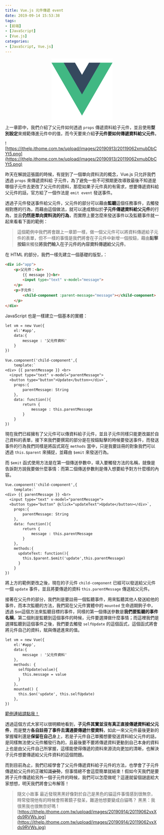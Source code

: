 ```yaml
---
title: Vue.js 元件傳遞 event
date: 2019-09-14 15:53:38
tags:
- [前端]
- [JavaScript]
- [Vue.js]
categories: 
- [JavaScript, Vue.js]
---
```


<div style="display:flex;justify-content:center;">
  <img style="object-fit:cover;" src='/images/vue-logo.png' width='200px' height='200px' />
</div>

上一章節中，我們介紹了父元件如何透過 `props` 傳遞資料給子元件，並且使用**型別設定**來規範傳進元件中的值，而今天要來介紹**子元件要如何傳遞資料給父元件**。

![https://ithelp.ithome.com.tw/upload/images/20190913/20119062xmubDbCYt5.png](https://ithelp.ithome.com.tw/upload/images/20190913/20119062xmubDbCYt5.png)

昨天在解說這張圖的時候，有提到了一個單向資料流的概念，Vue.js 只允許我們透過 `props` 來傳遞資料給 子元件，為了避免一些不可預期更改導致最後不知道是哪個子元件去更改了父元件的資料，那麼如果子元件真的有需求，想要傳遞資料給父元件的話，官方給了一個作法是 `emit event` 發送事件。

透過子元件發送事件給父元件，父元件的部分可以藉由**監聽**這個任務事件，去觸發相對應的行為，而藉由這個做法，就可以達成類似於**子元件傳遞資料給父元件**的行為，並且**仍然是單向資料流的行為**，而實際上要怎麼來發送事件以及監聽事件就一起來看看下面的範例：

> 這個範例中我們將會跟上一章節一樣，做一個父元件可以將資料傳遞給子元件的表單，但不一樣的事情是我們將會在子元件中新增一個按鈕，藉由**點擊按鈕**來觸發**將我們輸入在子元件的內容資料傳遞給父元件**。

<!--more-->

在 HTML 的部分，我們一樣先建立一個基礎的版型，：

```html
<div id="app">
    <p>父元件：<br>
        {{ message }}<br>
        <input type="text" v-model="message">
    </p>
    <p>子元件：
        <child-component :parent-message="message"></child-component>
    </p>
</div>
```

JavaScript 也是一樣建立一個基本的實體：

```
let vm = new Vue({
    el:'#app',
    data:{
        message : '父元件資料'
    }
})

Vue.component('child-component',{
    template:`
<div> {{ parentMessage }} <br>
  <input type="text" v-model="parentMessage">
  <button type="button">Update</button></div>`,
    props:{
        parentMessage: String
    },
    data: function(){
        return {
            message : this.parentMessage
        }
    }
})
```

現在我們已經擁有了父元件可以傳資料給子元件，並且子元件同樣只能更改屬於自己資料的表單，接下來我們要撰寫的部分是在按鈕點擊的時候要發送事件，而發送事件的行為我們同樣是將函式寫在 `methods` 當中，只是我要註冊的對象我們可以透過 `this.$parent` 來捕捉，並藉由 `$emit` 來發送行為。

而 `$emit` 函式使用方法是在第一個傳送參數中，填入要觸發方法的名稱，就像是告訴對方說我要做什麼事情：而第二個傳送參數則是傳入想要給予對方什麼樣的內容。
```
Vue.component('child-component',{
    template:`
<div> {{ parentMessage }} <br>
  <input type="text" v-model="parentMessage">
  <button type="button" @click="updateText">Update</button></div>`,
    props:{
        parentMessage: String
    },
    data: function(){
        return {
            message : this.parentMessage
        }
    },
    methods:{
      updateText: function(){
        this.$parent.$emit('update',this.parentMessage)
      }
    }
})
```

將上方的範例更改之後，現在的子元件 `child-component` 已經可以發送給父元件一個 `update` 事件，並且將要傳遞的資料 `this.parentMessage` 傳送給父元件。

接著在父元件的部分，我們則是要註冊一個監聽事件，用來監聽其他人發送給他的事件，而本次監聽的方法，我們寫在父元件實體中的 `mounted` 生命週期鉤子中，透過 `$on`這個方法來監聽目標的事件，同樣的第一個傳送參數是**我們要監聽的事件名稱**，第二個則是監聽到這個事件的時候，元件要選擇做什麼事情；而這裡我們是選擇監聽到這個事件之後，我們要去觸發 `selfUpdate` 的這個函式，這個函式將會將元件自己的資料，賦與傳遞進來的值。

```
let vm = new Vue({
    el:'#app',
    data:{
        message : '父元件資料'
    },
    methods: {
      selfUpdate(value){
        this.message = value
      }
    },
    mounted() {
      this.$on('update', this.selfUpdate)
    },
})
```

[範例連結請點我！](https://codepen.io/ShawnLin0201/pen/MWgBWpe)

透過這個方式大家可以很明顯地看到，**子元件其實並沒有真正直接傳遞資料給父元件**，而是雙方**各自註冊了事件去溝通要傳遞什麼資料**，如此一來父元件最後更新的掌握權利還是**保留在自己**身上，若是子元件自己單獨想要發送資料給父元件的話，是同樣無法使父元件觸發行為的，且最後要不要將傳遞資料更動到自己本身的資料上也是由父元件自己所掌握，這樣能使得傳遞的資料來源流向更加的清晰，也解決子元件想要傳遞給父元件資料的這個問題。

而到目前為止，我們已經學會了父元件傳遞資料給子元件的方法，也學會了子元件傳遞給父元件的正確知識~~姿勢~~，但事情總不會這麼簡單就結束！假如今天我們是要將子元件傳遞給另外一個子元件的時候，我們可以怎麼做呢？這邊就留個謎底給大家想想，明天我們將會公布解答！

> 隨文小故事
最近發現黑黑好像對於自己是黑色的貓這件事情感到很無奈，時常發現他有的時候會照著鏡子發呆，難道他想要變成白貓嗎？
黑黑：我很黑我也很無奈好嗎
![https://ithelp.ithome.com.tw/upload/images/20190914/20119062vxXds9RVWs.jpg](https://ithelp.ithome.com.tw/upload/images/20190914/20119062vxXds9RVWs.jpg)